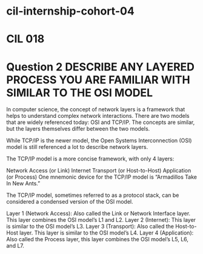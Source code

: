 # cil-internship-cohort-04
# CIL 018

# Question 2 DESCRIBE ANY LAYERED PROCESS YOU ARE FAMILIAR WITH SIMILAR TO THE OSI MODEL

In computer science, the concept of network layers is a framework that helps to understand complex network interactions. There are two models that are widely referenced today: OSI and TCP/IP. The concepts are similar, but the layers themselves differ between the two models.

While TCP/IP is the newer model, the Open Systems Interconnection (OSI) model is still referenced a lot to describe network layers.

The TCP/IP model is a more concise framework, with only 4 layers:

Network Access (or Link)
Internet
Transport (or Host-to-Host)
Application (or Process)
One mnemonic device for the TCP/IP model is “Armadillos Take In New Ants.”

The TCP/IP model, sometimes referred to as a protocol stack, can be considered a condensed version of the OSI model.

Layer 1 (Network Access): Also called the Link or Network Interface layer. This layer combines the OSI model’s L1 and L2.
Layer 2 (Internet): This layer is similar to the OSI model’s L3.
Layer 3 (Transport): Also called the Host-to-Host layer. This layer is similar to the OSI model’s L4.
Layer 4 (Application): Also called the Process layer, this layer combines the OSI model’s L5, L6, and L7.
